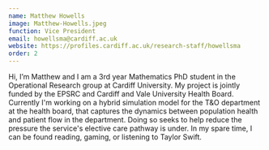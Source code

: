 ```yaml
---
name: Matthew Howells
image: Matthew-Howells.jpeg
function: Vice President
email: howellsma@cardiff.ac.uk
website: https://profiles.cardiff.ac.uk/research-staff/howellsma
order: 2
---
```


Hi, I’m Matthew and I am a 3rd year Mathematics PhD student in the Operational Research group at Cardiff University. My project is jointly funded by the EPSRC and Cardiff and Vale University Health Board. Currently I'm working on a hybrid simulation model for the T&O department at the health board, that captures the dynamics between population health and patient flow in the department. Doing so seeks to help reduce the pressure the service's elective care pathway is under. In my spare time, I can be found reading, gaming, or listening to Taylor Swift.
